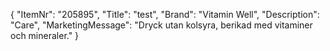 {
  "ItemNr": "205895",
  "Title": "test",
  "Brand": "Vitamin Well",
  "Description": "Care",
  "MarketingMessage": "Dryck utan kolsyra, berikad med vitaminer och mineraler."
}